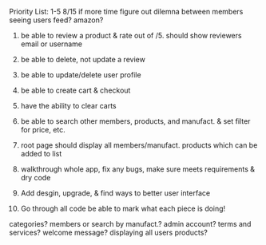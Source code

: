Priority List: 1-5 8/15 if more time figure out dilemna between members seeing users feed? amazon?

1. be able to review a product & rate out of /5. should show reviewers email or username
2. be able to delete, not update a review
3. be able to update/delete user profile
4. be able to create cart & checkout
5. have the ability to clear carts

6. be able to search other members, products, and manufact. & set filter for price, etc.
7. root page should display all members/manufact. products which can be added to list
8. walkthrough whole app, fix any bugs, make sure meets requirements & dry code
9. Add desgin, upgrade, & find ways to better user interface
10. Go through all code be able to mark what each piece is doing!

categories?
members or search by manufact.?
admin account?
terms and services?
welcome message?
displaying all users products?
